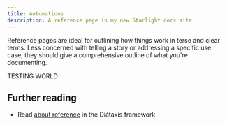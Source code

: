 ```yaml
---
title: Automations
description: A reference page in my new Starlight docs site.
---
```


Reference pages are ideal for outlining how things work in terse and clear terms.
Less concerned with telling a story or addressing a specific use case, they should give a comprehensive outline of what you're documenting.

TESTING WORLD

## Further reading

- Read [about reference](https://diataxis.fr/reference/) in the Diátaxis framework